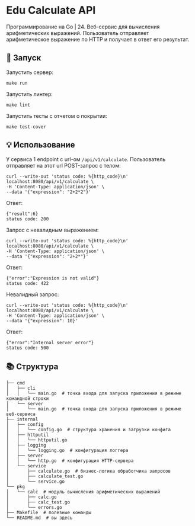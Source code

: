 # Edu Calculate API

Программирование на Go | 24. Веб-сервис для вычисления арифметических выражений.
Пользователь отправляет арифметическое выражение по HTTP и получает в ответ его результат.

## 🚀 Запуск

Запустить сервер:

```shell
make run
```

Запустить линтер:

```shell
make lint
```

Запустить тесты с отчетом о покрытии:

```shell
make test-cover
```

## 💡 Использование

У сервиса 1 endpoint с url-ом `/api/v1/calculate`. Пользователь отправляет на этот url POST-запрос с телом:

```shell
curl --write-out 'status code: %{http_code}\n' localhost:8080/api/v1/calculate \
-H 'Content-Type: application/json' \
--data '{"expression": "2+2*2"}'
```

Ответ:

```text
{"result":6}
status code: 200
```

Запрос с невалидным выражением:

```shell
curl --write-out 'status code: %{http_code}\n' localhost:8080/api/v1/calculate \
-H 'Content-Type: application/json' \
--data '{"expression": "2+2*"}'
```

Ответ:

```text
{"error":"Expression is not valid"}
status code: 422
```

Невалидный запрос:

```shell
curl --write-out 'status code: %{http_code}\n' localhost:8080/api/v1/calculate \
-H 'Content-Type: application/json' \
--data '{"expression": 10}'
```

Ответ:

```text
{"error":"Internal server error"}
status code: 500
```

## 📚 Структура

```text
├── cmd
│   ├── cli
│   │   └── main.go  # точка входа для запуска приложения в режиме командной строки
│   └── server
│       └── main.go  # точка входа для запуска приложения в режиме веб-сервиса
├── internal
│   ├── config
│   │   └── config.go  # структура хранения и загрузки конфига
│   ├── httputil
│   │   └── httputil.go
│   ├── logging
│   │   └── logging.go  # конфигурация логгера
│   ├── server
│   │   └── http.go  # конфигурация HTTP-сервера
│   └── service
│       ├── calculate.go  # бизнес-логика обработчика запросов
│       ├── calculate_test.go
│       └── service.go
└── pkg
│   └── calc  # модуль вычисления арифметических выражений
│       ├── calc.go
│       ├── calc_test.go
│       └── errors.go
├── Makefile  # полезные команды
└── README.md  # вы здесь
```
